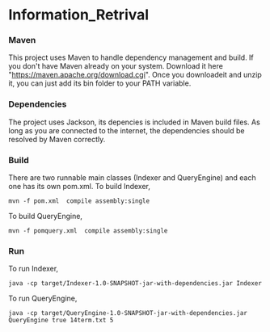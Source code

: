 # Information_Retrival

### Maven
This project uses Maven to handle dependency management and build. If you don't have Maven already on your system. Download it here "https://maven.apache.org/download.cgi". Once you downloadeit and unzip it, you can just add its bin folder to your PATH variable.

### Dependencies

The project uses Jackson, its depencies is included in Maven build files. As long as you are connected to the internet, the dependencies should be resolved by Maven correctly.

### Build
There are two runnable main classes (Indexer and QueryEngine) and each one has its own pom.xml. 
To build Indexer, 
```
mvn -f pom.xml  compile assembly:single
```
To build QueryEngine,
```
mvn -f pomquery.xml  compile assembly:single
```

### Run
To run Indexer, 
```
java -cp target/Indexer-1.0-SNAPSHOT-jar-with-dependencies.jar Indexer
```
To run QueryEngine, 
```
java -cp target/QueryEngine-1.0-SNAPSHOT-jar-with-dependencies.jar QueryEngine true 14term.txt 5
```

